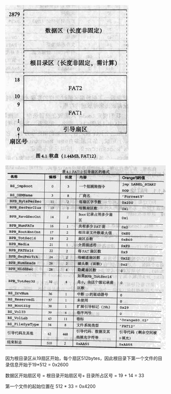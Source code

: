 



![](./_images/fat12.png)

![](./_images/fat12-boot.png)


因为根目录区从19扇区开始，每个扇区512bytes，因此根目录下第一个文件的目录信息开始于19*512 = 0x2600

数据区开始扇区号 = 根目录开始扇区号+ 目录所占区号 = 19 + 14 = 33

第一个文件的起始位置在 512 * 33 = 0x4200


